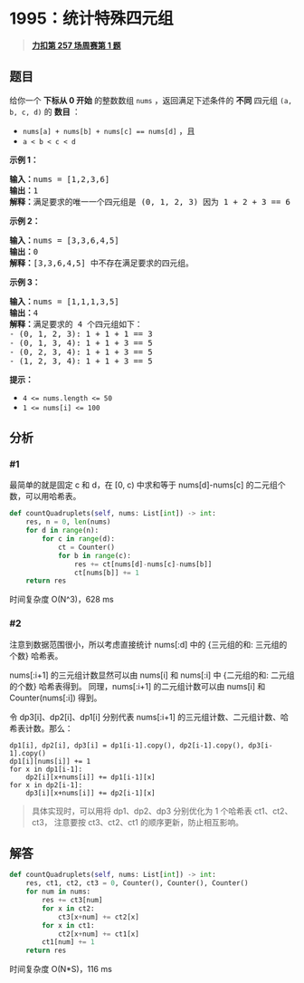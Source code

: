 # 1995：统计特殊四元组


> <u>**[力扣第 257 场周赛第 1 题](https://leetcode.cn/problems/count-special-quadruplets/)**</u>

## 题目

<p>给你一个 <strong>下标从 0 开始</strong> 的整数数组 <code>nums</code> ，返回满足下述条件的 <strong>不同</strong> 四元组 <code>(a, b, c, d)</code> 的 <strong>数目</strong> ：</p>

<ul>
<li><code>nums[a] + nums[b] + nums[c] == nums[d]</code> ，且</li>
<li><code>a &lt; b &lt; c &lt; d</code></li>
</ul>



<p><strong>示例 1：</strong></p>

<pre><strong>输入：</strong>nums = [1,2,3,6]
<strong>输出：</strong>1
<strong>解释：</strong>满足要求的唯一一个四元组是 (0, 1, 2, 3) 因为 1 + 2 + 3 == 6 。
</pre>

<p><strong>示例 2：</strong></p>

<pre><strong>输入：</strong>nums = [3,3,6,4,5]
<strong>输出：</strong>0
<strong>解释：</strong>[3,3,6,4,5] 中不存在满足要求的四元组。
</pre>

<p><strong>示例 3：</strong></p>

<pre><strong>输入：</strong>nums = [1,1,1,3,5]
<strong>输出：</strong>4
<strong>解释：</strong>满足要求的 4 个四元组如下：
- (0, 1, 2, 3): 1 + 1 + 1 == 3
- (0, 1, 3, 4): 1 + 1 + 3 == 5
- (0, 2, 3, 4): 1 + 1 + 3 == 5
- (1, 2, 3, 4): 1 + 1 + 3 == 5
</pre>



<p><strong>提示：</strong></p>

<ul>
<li><code>4 &lt;= nums.length &lt;= 50</code></li>
<li><code>1 &lt;= nums[i] &lt;= 100</code></li>
</ul>


## 分析

### #1

最简单的就是固定 c 和 d，在 [0, c) 中求和等于 nums[d]-nums[c] 的二元组个数，可以用哈希表。

```python
def countQuadruplets(self, nums: List[int]) -> int:
    res, n = 0, len(nums)
    for d in range(n):
        for c in range(d):
            ct = Counter()
            for b in range(c):
                res += ct[nums[d]-nums[c]-nums[b]]
                ct[nums[b]] += 1
    return res
```
时间复杂度 O(N^3)，628 ms

### #2

注意到数据范围很小，所以考虑直接统计 nums[:d] 中的 {三元组的和: 三元组的个数} 哈希表。

nums[:i+1] 的三元组计数显然可以由 nums[i] 和 nums[:i] 中 {二元组的和: 二元组的个数} 哈希表得到。
同理，nums[:i+1] 的二元组计数可以由 nums[i] 和 Counter(nums[:i]) 得到。

令 dp3[i]、dp2[i]、dp1[i] 分别代表 nums[:i+1] 的三元组计数、二元组计数、哈希表计数。那么：

    dp1[i], dp2[i], dp3[i] = dp1[i-1].copy(), dp2[i-1].copy(), dp3[i-1].copy()
    dp1[i][nums[i]] += 1
    for x in dp1[i-1]:
        dp2[i][x+nums[i]] += dp1[i-1][x]
    for x in dp2[i-1]:
        dp3[i][x+nums[i]] += dp2[i-1][x]

> 具体实现时，可以用将 dp1、dp2、dp3 分别优化为 1 个哈希表 ct1、ct2、ct3，
>注意要按 ct3、ct2、ct1 的顺序更新，防止相互影响。

## 解答

```python
def countQuadruplets(self, nums: List[int]) -> int:
    res, ct1, ct2, ct3 = 0, Counter(), Counter(), Counter()
    for num in nums:
        res += ct3[num]
        for x in ct2:
            ct3[x+num] += ct2[x]
        for x in ct1:
            ct2[x+num] += ct1[x]
        ct1[num] += 1
    return res
```
时间复杂度 O(N*S)，116 ms

